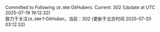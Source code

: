 Committed to Following `10,000` GitHubers. Current: <!-- FOLLOWING_COUNT -->302<!-- FOLLOWING_COUNT --> (Update at UTC <!-- LAST_UPDATED -->2025-07-19 19:12:32<!-- LAST_UPDATED -->)<br>
致力于关注`10,000`个GitHuber。当前：<!-- FOLLOWING_COUNT -->302<!-- FOLLOWING_COUNT --> (更新于北京时间 <!-- LAST_UPDATED_CST -->2025-07-20 03:12:32<!-- LAST_UPDATED_CST -->)
